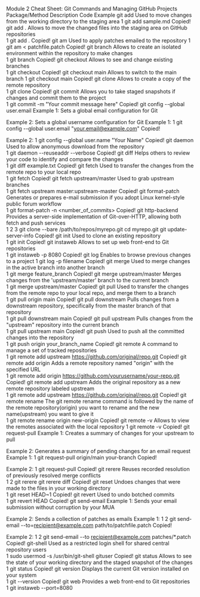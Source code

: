Module 2 Cheat Sheet: Git Commands and Managing GitHub Projects
Package/Method	Description	Code Example
git add	Used to move changes from the working directory to the staging area	
1
git add sample.md
Copied!
git add .	Allows to move the changed files into the staging area on GitHub repositories	
1
git add .
Copied!
git am	Used to apply patches emailed to the repository	
1
git am < patchfile.patch
Copied!
git branch	Allows to create an isolated environment within the repository to make changes	
1
git branch <new-branch>
Copied!
git checkout	Allows to see and change existing branches	
1
git checkout <existing-branch>
Copied!
git checkout main	Allows to switch to the main branch	
1
git checkout main
Copied!
git clone	Allows to create a copy of the remote repository	
1
git clone <repository-url>
Copied!
git commit	Allows you to take staged snapshots if changes and commit them to the project	
1
git commit -m "Your commit message here"
Copied!
git config --global user.email	Example 1: Sets a global email configuration for Git

Example 2: Sets a global username configuration for Git	Example 1:
1
git config --global user.email "your.email@example.com"
Copied!


Example 2:
1
git config --global user.name "Your Name"
Copied!
git daemon	Used to allow anonymous download from the repository	
1
git daemon --reuseaddr --verbose
Copied!
git diff	Helps others to review your code to identify and compare the changes	
1
git diff example.txt
Copied!
git fetch	Used to transfer the changes from the remote repo to your local repo	
1
git fetch <options> <remote name> <branch name>
Copied!
git fetch upstream/master	Used to grab upstream branches	
1
git fetch upstream master:upstream-master
Copied!
git format-patch	Generates or prepares e-mail submission if you adopt Linux kernel-style public forum workflow	
1
git format-patch -n <number_of_commits>
Copied!
git http-backend	Provides a server-side implementation of Git-over-HTTP, allowing both fetch and push services	
1
2
3
git clone --bare /path/to/repos/myrepo.git
cd myrepo.git
git update-server-info
Copied!
git init	Used to clone an existing repository	
1
git init <directory>
Copied!
git instaweb	Allows to set up web front-end to Git repositories	
1
git instaweb -p 8080
Copied!
git log	Enables to browse previous changes to a project	
1
git log -p filename
Copied!
git merge	Used to merge changes in the active branch into another branch	
1
git merge feature_branch
Copied!
git merge upstream/master	Merges changes from the 'upstream/master' branch to the current branch	
1
git merge upstream/master
Copied!
git pull	Used to transfer the changes from the remote repo to your local repo, and merge them to a branch	
1
git pull origin main
Copied!
git pull downstream	Pulls changes from a downstream repository, specifically from the master branch of that repository	
1
git pull downstream main
Copied!
git pull upstream	Pulls changes from the "upstream" repository into the current branch	
1
git pull upstream main
Copied!
git push	Used to push all the committed changes into the repository	
1
git push origin your_branch_name
Copied!
git remote	A command to manage a set of tracked repositories	
1
git remote add upstream https://github.com/original/repo.git
Copied!
git remote add origin <URL>	Adds a remote repository named "origin" with the specified URL	
1
git remote add origin https://github.com/yourusername/your-repo.git
Copied!
git remote add upstream	Adds the original repository as a new remote repository labeled upstream	
1
git remote add upstream https://github.com/original/repo.git
Copied!
git remote rename	The git remote rename command is followed by the name of the remote repository(origin) you want to rename and the new name(upstream) you want to give it	
1
git remote rename origin new-origin
Copied!
git remote -v	Allows to view the remotes associated with the local repository	
1
git remote -v
Copied!
git request-pull	Example 1: Creates a summary of changes for your upstream to pull

Example 2: Generates a summary of pending changes for an email request	Example 1:
1
git request-pull origin/main your-branch
Copied!


Example 2:
1
git request-pull <base> <head> <repository>
Copied!
git rerere	Reuses recorded resolution of previously resolved merge conflicts	
1
2
git rerere
git rerere diff
Copied!
git reset	Undoes changes that were made to the files in your working directory	
1
git reset HEAD~1
Copied!
git revert	Used to undo botched commits	
1
git revert HEAD
Copied!
git send-email	Example 1: Sends your email submission without corruption by your MUA

Example 2: Sends a collection of patches as emails	Example 1:
1
2
git send-email --to=recipient@example.com
path/to/patchfile.patch
Copied!


Example 2:
1
2
git send-email --to recipient@example.com
patches/*.patch
Copied!
git-shell	Used as a restricted login shell for shared central repository users	
1
sudo usermod -s /usr/bin/git-shell gituser
Copied!
git status	Allows to see the state of your working directory and the staged snapshot of the changes	
1
git status
Copied!
git version	Displays the current Git version installed on your system	
1
git --version
Copied!
git web	Provides a web front-end to Git repositories	
1
git instaweb --port=8080
